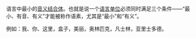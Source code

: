 语言中最小的[音义结合体](https://baike.baidu.com/item/%E9%9F%B3%E4%B9%89%E7%BB%93%E5%90%88%E4%BD%93/4143866?fromModule=lemma_inlink)。也就是说一个[语言单位](https://baike.baidu.com/item/%E8%AF%AD%E8%A8%80%E5%8D%95%E4%BD%8D/55173907?fromModule=lemma_inlink)必须同时满足三个条件——“最小、有音、有义”才能被称作语素，尤其是“最小”和“有义”。

例如：我、你、这里，盒子，美丽，奥林匹克，凡士林，亚里士多德。